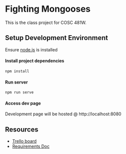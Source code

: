 # Fighting Mongooses

This is the class project for COSC 481W.


## Setup Development Environment

Ensure [node.js](https://nodejs.org/en/) is installed


#### Install project dependencies

```
npm install
```

#### Run server
```
npm run serve
```

#### Access dev page
Development page will be hosted @ http://localhost:8080


## Resources
  - [Trello board](https://trello.com/b/ljpEvrvB/fightingmongooses-bitsandbytes)
  - [Requirements Doc](https://docs.google.com/document/d/1qrMm8dnEFCeLFZJUo_kGaji6gborta-OU1PfeC2_GWc/edit)



